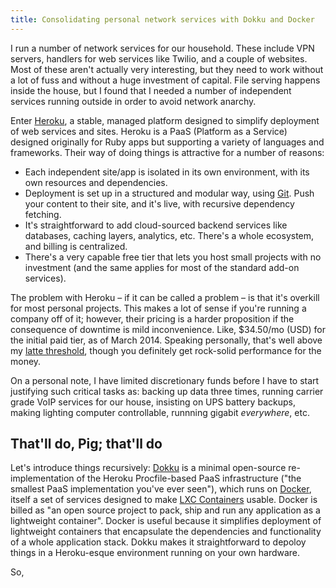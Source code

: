 ```yaml
---
title: Consolidating personal network services with Dokku and Docker
---
```


I run a number of network services for our household. These include VPN servers, handlers for web services like Twilio, and a couple of websites. Most of these aren't actually very interesting, but they need to work without a lot of fuss and without a huge investment of capital. File serving happens inside the house, but I found that I needed a number of independent services running outside in order to avoid network anarchy.

Enter [Heroku](https://www.heroku.com/), a stable, managed platform designed to simplify deployment of web services and sites. Heroku is a PaaS (Platform as a Service) designed originally for Ruby apps but supporting a variety of languages and frameworks. Their way of doing things is attractive for a number of reasons:

- Each independent site/app is isolated in its own environment, with its own resources and dependencies.
- Deployment is set up in a structured and modular way, using [Git](http://git-scm.com/). Push your content to their site, and it's live, with recursive dependency fetching.
- It's straightforward to add cloud-sourced backend services like databases, caching layers, analytics, etc. There's a whole ecosystem, and billing is centralized.
- There's a very capable free tier that lets you host small projects with no investment (and the same applies for most of the standard add-on services).

The problem with Heroku – if it can be called a problem – is that it's overkill for most personal projects. This makes a lot of sense if you're running a company off of it; however, their pricing is a harder proposition if the consequence of downtime is mild inconvenience. Like, $34.50/mo (USD) for the initial paid tier, as of March 2014. Speaking personally, that's well above my [latte threshold](/glossary), though you definitely get rock-solid performance for the money.

On a personal note, I have limited discretionary funds before I have to start justifying such critical tasks as: backing up data three times, running carrier grade VoIP services for our house, insisting on UPS battery backups, making lighting computer controllable, runnning gigabit *everywhere*, etc.

## That'll do, Pig; that'll do

Let's introduce things recursively:
[Dokku](https://github.com/progrium/dokku) is a minimal open-source re-implementation of the Heroku Procfile-based PaaS infrastructure ("the smallest PaaS implementation you've ever seen"), which runs on 
[Docker](https://www.docker.io/), itself a set of services designed to make [LXC Containers](https://linuxcontainers.org/) usable. Docker is billed as "an open source project to pack, ship and run any application as a lightweight container". Docker is useful because it simplifies deployment of lightweight containers that encapsulate the dependencies and functionality of a whole application stack. Dokku makes it straightforward to depoloy things in a Heroku-esque environment running on your own hardware.

So, 
